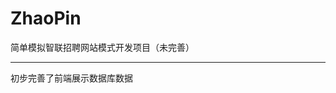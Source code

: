 # ZhaoPin
简单模拟智联招聘网站模式开发项目（未完善）
-  ------------------------------------------------- ----------------------
初步完善了前端展示数据库数据
